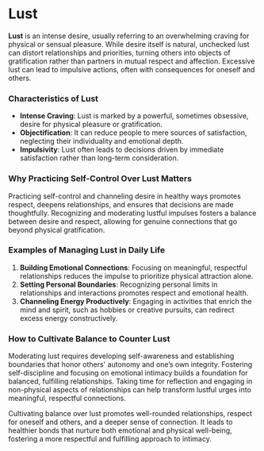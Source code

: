 # Lust

**Lust** is an intense desire, usually referring to an overwhelming craving for physical or sensual pleasure. While desire itself is natural, unchecked lust can distort relationships and priorities, turning others into objects of gratification rather than partners in mutual respect and affection. Excessive lust can lead to impulsive actions, often with consequences for oneself and others.

### Characteristics of Lust

- **Intense Craving**: Lust is marked by a powerful, sometimes obsessive, desire for physical pleasure or gratification.
- **Objectification**: It can reduce people to mere sources of satisfaction, neglecting their individuality and emotional depth.
- **Impulsivity**: Lust often leads to decisions driven by immediate satisfaction rather than long-term consideration.

### Why Practicing Self-Control Over Lust Matters

Practicing self-control and channeling desire in healthy ways promotes respect, deepens relationships, and ensures that decisions are made thoughtfully. Recognizing and moderating lustful impulses fosters a balance between desire and respect, allowing for genuine connections that go beyond physical gratification.

### Examples of Managing Lust in Daily Life

1. **Building Emotional Connections**: Focusing on meaningful, respectful relationships reduces the impulse to prioritize physical attraction alone.
2. **Setting Personal Boundaries**: Recognizing personal limits in relationships and interactions promotes respect and emotional health.
3. **Channeling Energy Productively**: Engaging in activities that enrich the mind and spirit, such as hobbies or creative pursuits, can redirect excess energy constructively.

### How to Cultivate Balance to Counter Lust

Moderating lust requires developing self-awareness and establishing boundaries that honor others' autonomy and one’s own integrity. Fostering self-discipline and focusing on emotional intimacy builds a foundation for balanced, fulfilling relationships. Taking time for reflection and engaging in non-physical aspects of relationships can help transform lustful urges into meaningful, respectful connections.

Cultivating balance over lust promotes well-rounded relationships, respect for oneself and others, and a deeper sense of connection. It leads to healthier bonds that nurture both emotional and physical well-being, fostering a more respectful and fulfilling approach to intimacy.